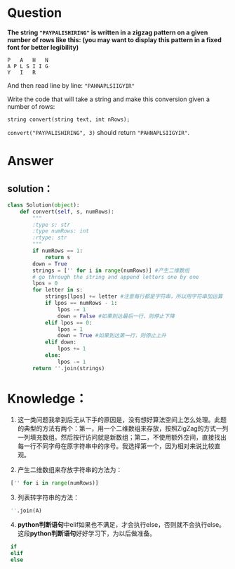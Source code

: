 # Question

**The string **`"PAYPALISHIRING"`** is written in a zigzag pattern on a given number of rows like this: \(you may want to display this pattern in a fixed font for better legibility\)**

```
P   A   H   N
A P L S I I G
Y   I   R
```

And then read line by line: `"PAHNAPLSIIGYIR"`

Write the code that will take a string and make this conversion given a number of rows:

```
string convert(string text, int nRows);
```

`convert("PAYPALISHIRING", 3)` should return `"PAHNAPLSIIGYIR"`.

# Answer

## solution：

```python
class Solution(object):
    def convert(self, s, numRows):
        """
        :type s: str
        :type numRows: int
        :rtype: str
        """
        if numRows == 1:
            return s
        down = True
        strings = ['' for i in range(numRows)] #产生二维数组
        # go through the string and append letters one by one
        lpos = 0
        for letter in s:
            strings[lpos] += letter #注意每行都是字符串，所以用字符串加运算
            if lpos == numRows - 1:
                lpos -= 1
                down = False #如果到达最后一行，则停止下降
            elif lpos == 0:
                lpos = 1
                down = True #如果到达第一行，则停止上升
            elif down:
                lpos += 1
            else:
                lpos -= 1
        return ''.join(strings)
```

# Knowledge：

1. 这一类问题我拿到后无从下手的原因是，没有想好算法空间上怎么处理。此题的典型的方法有两个：第一，用一个二维数组来存放，按照ZigZag的方式一列一列填充数组。然后按行访问就是新数组；第二，不使用额外空间，直接找出每一行不同字母在原字符串中的序号。我选择第一个，因为相对来说比较直观。

2. 产生二维数组来存放字符串的方法为：

  ```python
   ['' for i in range(numRows)]
  ```

3. 列表转字符串的方法：
  ```python
   ''.join(A)
  ```

4. **python判断语句**中elif如果也不满足，才会执行else，否则就不会执行else。这段**python判断语句**好好学习下，为以后做准备。
  ```python
   if
   elif
   else
  ```
